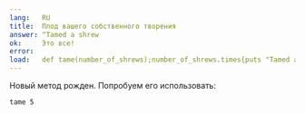 ```yaml
---
lang:   RU
title:  Плод вашего собственного творения
answer: ^Tamed a shrew
ok:     Это все!
error:  
load:   def tame(number_of_shrews);number_of_shrews.times{puts "Tamed a shrew"};end;
---
```


Новый метод рожден. Попробуем его использовать:

    tame 5
